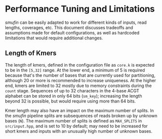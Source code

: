 # Performance Tuning and Limitations

*smufin* can be easily adapted to work for different kinds of inputs, read
lengths, coverages, etc. This document discusses tradeoffs and assumptions
made for default configurations, as well as hardcoded limitations that would
require additional changes.

## Length of Kmers

The length of kmers, defined in the configuration file as `core.k` is expected
to be in the `[5,32]` range. At the lower end, a minimum of 5 is required
because that's the number of bases that are currently used for partitioning,
although 20 or more is recommended to increase uniqueness. At the higher end,
kmers are limited to 32 mostly due to memory constraints during the `count`
stage. Sequences of up to 32 characters in the 4-base ACGT alphabet can be
stored in only 64 bits (`sm_key`); increasing the length beyond 32 is
possible, but would require using more than 64 bits.

Kmer length may also have an impact on the maximum number of splits. In the
*smufin* pipeline splits are subsequences of reads broken up by unknown bases
(`N`). The maximum number of splits is defined as `MAX_SPLITS` in
`src/input.hpp`, and is set to 10 by default; may need to be increased for
short kmers and inputs with an unusually high number of unknown bases.
